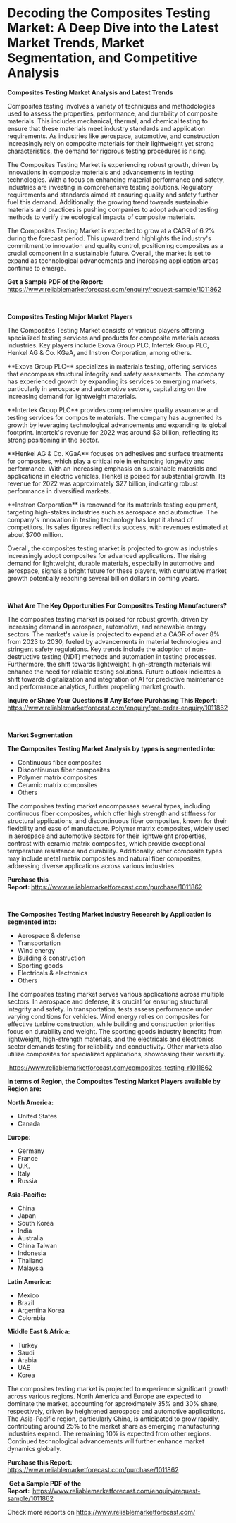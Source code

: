 <p><h1>Decoding the Composites Testing Market: A Deep Dive into the Latest Market Trends, Market Segmentation, and Competitive Analysis</h1></p><p><strong>Composites Testing Market Analysis and Latest Trends</strong></p>
<p><p>Composites testing involves a variety of techniques and methodologies used to assess the properties, performance, and durability of composite materials. This includes mechanical, thermal, and chemical testing to ensure that these materials meet industry standards and application requirements. As industries like aerospace, automotive, and construction increasingly rely on composite materials for their lightweight yet strong characteristics, the demand for rigorous testing procedures is rising.</p><p>The Composites Testing Market is experiencing robust growth, driven by innovations in composite materials and advancements in testing technologies. With a focus on enhancing material performance and safety, industries are investing in comprehensive testing solutions. Regulatory requirements and standards aimed at ensuring quality and safety further fuel this demand. Additionally, the growing trend towards sustainable materials and practices is pushing companies to adopt advanced testing methods to verify the ecological impacts of composite materials.</p><p>The Composites Testing Market is expected to grow at a CAGR of 6.2% during the forecast period. This upward trend highlights the industry's commitment to innovation and quality control, positioning composites as a crucial component in a sustainable future. Overall, the market is set to expand as technological advancements and increasing application areas continue to emerge.</p></p>
<p><strong>Get a Sample PDF of the Report:&nbsp;</strong> <a href="https://www.reliablemarketforecast.com/enquiry/request-sample/1011862?utm_campaign=2886&utm_medium=2&utm_source=Github&utm_content=ia&utm_term=06032025&utm_id=composites-testing">https://www.reliablemarketforecast.com/enquiry/request-sample/1011862</a></p>
<p>&nbsp;</p>
<p><strong>Composites Testing Major Market Players</strong></p>
<p><p>The Composites Testing Market consists of various players offering specialized testing services and products for composite materials across industries. Key players include Exova Group PLC, Intertek Group PLC, Henkel AG & Co. KGaA, and Instron Corporation, among others.</p><p>**Exova Group PLC** specializes in materials testing, offering services that encompass structural integrity and safety assessments. The company has experienced growth by expanding its services to emerging markets, particularly in aerospace and automotive sectors, capitalizing on the increasing demand for lightweight materials. </p><p>**Intertek Group PLC** provides comprehensive quality assurance and testing services for composite materials. The company has augmented its growth by leveraging technological advancements and expanding its global footprint. Intertek's revenue for 2022 was around $3 billion, reflecting its strong positioning in the sector.</p><p>**Henkel AG & Co. KGaA** focuses on adhesives and surface treatments for composites, which play a critical role in enhancing longevity and performance. With an increasing emphasis on sustainable materials and applications in electric vehicles, Henkel is poised for substantial growth. Its revenue for 2022 was approximately $27 billion, indicating robust performance in diversified markets.</p><p>**Instron Corporation** is renowned for its materials testing equipment, targeting high-stakes industries such as aerospace and automotive. The company's innovation in testing technology has kept it ahead of competitors. Its sales figures reflect its success, with revenues estimated at about $700 million.</p><p>Overall, the composites testing market is projected to grow as industries increasingly adopt composites for advanced applications. The rising demand for lightweight, durable materials, especially in automotive and aerospace, signals a bright future for these players, with cumulative market growth potentially reaching several billion dollars in coming years.</p></p>
<p>&nbsp;</p>
<p><strong>What Are The Key Opportunities For Composites Testing Manufacturers?</strong></p>
<p><p>The composites testing market is poised for robust growth, driven by increasing demand in aerospace, automotive, and renewable energy sectors. The market's value is projected to expand at a CAGR of over 8% from 2023 to 2030, fueled by advancements in material technologies and stringent safety regulations. Key trends include the adoption of non-destructive testing (NDT) methods and automation in testing processes. Furthermore, the shift towards lightweight, high-strength materials will enhance the need for reliable testing solutions. Future outlook indicates a shift towards digitalization and integration of AI for predictive maintenance and performance analytics, further propelling market growth.</p></p>
<p><strong>Inquire or Share Your Questions If Any Before Purchasing This Report:</strong> <a href="https://www.reliablemarketforecast.com/enquiry/pre-order-enquiry/1011862?utm_campaign=2886&utm_medium=2&utm_source=Github&utm_content=ia&utm_term=06032025&utm_id=composites-testing">https://www.reliablemarketforecast.com/enquiry/pre-order-enquiry/1011862</a></p>
<p>&nbsp;</p>
<p><strong>Market Segmentation</strong></p>
<p><strong>The Composites Testing Market Analysis by types is segmented into:</strong></p>
<p><ul><li>Continuous fiber composites</li><li>Discontinuous fiber composites</li><li>Polymer matrix composites</li><li>Ceramic matrix composites</li><li>Others</li></ul></p>
<p><p>The composites testing market encompasses several types, including continuous fiber composites, which offer high strength and stiffness for structural applications, and discontinuous fiber composites, known for their flexibility and ease of manufacture. Polymer matrix composites, widely used in aerospace and automotive sectors for their lightweight properties, contrast with ceramic matrix composites, which provide exceptional temperature resistance and durability. Additionally, other composite types may include metal matrix composites and natural fiber composites, addressing diverse applications across various industries.</p></p>
<p><strong>Purchase this Report:&nbsp;</strong><a href="https://www.reliablemarketforecast.com/purchase/1011862?utm_campaign=2886&utm_medium=2&utm_source=Github&utm_content=ia&utm_term=06032025&utm_id=composites-testing">https://www.reliablemarketforecast.com/purchase/1011862</a></p>
<p>&nbsp;</p>
<p><strong>The Composites Testing Market Industry Research by Application is segmented into:</strong></p>
<p><ul><li>Aerospace & defense</li><li>Transportation</li><li>Wind energy</li><li>Building & construction</li><li>Sporting goods</li><li>Electricals & electronics</li><li>Others</li></ul></p>
<p><p>The composites testing market serves various applications across multiple sectors. In aerospace and defense, it's crucial for ensuring structural integrity and safety. In transportation, tests assess performance under varying conditions for vehicles. Wind energy relies on composites for effective turbine construction, while building and construction priorities focus on durability and weight. The sporting goods industry benefits from lightweight, high-strength materials, and the electricals and electronics sector demands testing for reliability and conductivity. Other markets also utilize composites for specialized applications, showcasing their versatility.</p></p>
<p><a href="https://www.reliablemarketforecast.com/composites-testing-r1011862?utm_campaign=2886&utm_medium=2&utm_source=Github&utm_content=ia&utm_term=06032025&utm_id=composites-testing">&nbsp;https://www.reliablemarketforecast.com/composites-testing-r1011862</a></p>
<p><strong>In terms of Region, the Composites Testing Market Players available by Region are:</strong></p>
<p>
    <p> <strong> North America: </strong>
        <ul>
            <li>United States</li>
            <li>Canada</li>
        </ul>
        </p> 
    <p> <strong> Europe: </strong>
        <ul>
            <li>Germany</li>
            <li>France</li>
            <li>U.K.</li>
            <li>Italy</li>
            <li>Russia</li>
        </ul>
        </p> 
    <p> <strong> Asia-Pacific: </strong>
        <ul>
            <li>China</li>
            <li>Japan</li>
            <li>South Korea</li>
            <li>India</li>
            <li>Australia</li>
            <li>China Taiwan</li>
            <li>Indonesia</li>
            <li>Thailand</li>
            <li>Malaysia</li>
        </ul>
        </p> 
    <p> <strong> Latin America: </strong>
        <ul>
            <li>Mexico</li>
            <li>Brazil</li>
            <li>Argentina Korea</li>
            <li>Colombia</li>
        </ul>
        </p> 
    <p> <strong> Middle East & Africa: </strong>
        <ul>
            <li>Turkey</li>
            <li>Saudi</li>
            <li>Arabia</li>
            <li>UAE</li>
            <li>Korea</li>
        </ul>
    </p>
    </p>
<p><p>The composites testing market is projected to experience significant growth across various regions. North America and Europe are expected to dominate the market, accounting for approximately 35% and 30% share, respectively, driven by heightened aerospace and automotive applications. The Asia-Pacific region, particularly China, is anticipated to grow rapidly, contributing around 25% to the market share as emerging manufacturing industries expand. The remaining 10% is expected from other regions. Continued technological advancements will further enhance market dynamics globally.</p></p>
<p><strong>Purchase this Report: </strong><a href="https://www.reliablemarketforecast.com/purchase/1011862?utm_campaign=2886&utm_medium=2&utm_source=Github&utm_content=ia&utm_term=06032025&utm_id=composites-testing">https://www.reliablemarketforecast.com/purchase/1011862</a></p>
<p>&nbsp;<strong>Get a Sample PDF of the Report:&nbsp;&nbsp;</strong><a href="https://www.reliablemarketforecast.com/enquiry/request-sample/1011862?utm_campaign=2886&utm_medium=2&utm_source=Github&utm_content=ia&utm_term=06032025&utm_id=composites-testing">https://www.reliablemarketforecast.com/enquiry/request-sample/1011862</a></p>
<p><strong></strong></p>
<p>Check more reports on <a href="https://www.reliablemarketforecast.com/?utm_campaign=2886&utm_medium=2&utm_source=Github&utm_content=ia&utm_term=06032025&utm_id=composites-testing">https://www.reliablemarketforecast.com/</a></p>
